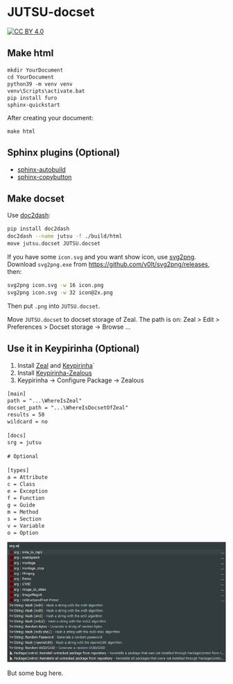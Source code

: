 # JUTSU-docset

[![CC BY 4.0][cc-by-image]][cc-by]

[cc-by]: http://creativecommons.org/licenses/by/4.0/
[cc-by-image]: https://i.creativecommons.org/l/by/4.0/88x31.png
[cc-by-shield]: https://img.shields.io/badge/License-CC%20BY%204.0-lightgrey.svg

## Make html

```
mkdir YourDocument
cd YourDocument
python39 -m venv venv
venv\Scripts\activate.bat
pip install furo
sphinx-quickstart
```

After creating your document:

```
make html
```

## Sphinx plugins (Optional)

- [sphinx-autobuild](https://github.com/sphinx-doc/sphinx-autobuild)
- [sphinx-copybutton](https://github.com/executablebooks/sphinx-copybutton)

## Make docset

Use [doc2dash](https://github.com/hynek/doc2dash):

```sh
pip install doc2dash
doc2dash --name jutsu -f ./build/html
move jutsu.docset JUTSU.docset
```

If you have some `icon.svg` and you want show icon, use [svg2png](https://github.com/v0lt/svg2png). Download `svg2png.exe` from https://github.com/v0lt/svg2png/releases, then:

```sh
svg2png icon.svg -w 16 icon.png
svg2png icon.svg -w 32 icon@2x.png
```

Then put `.png` into `JUTSU.docset`.

Move `JUTSU.docset` to docset storage of Zeal. The path is on: Zeal > Edit > Preferences > Docset storage → Browse ...

## Use it in Keypirinha (Optional)

1. Install [Zeal](https://zealdocs.org) and [Keypirinha](https://keypirinha.com)`
2. Install [Keypirinha-Zealous](https://github.com/bantya/Keypirinha-Zealous)
3. Keypirinha → Configure Package → Zealous

```
[main]
path = "...\WhereIsZeal"
docset_path = "...\WhereIsDocsetOfZeal"
results = 50
wildcard = no

[docs]
srg = jutsu

# Optional

[types]
a = Attribute
c = Class
e = Exception
f = Function
g = Guide
m = Method
s = Section
v = Variable
o = Option
```

![](https://raw.githubusercontent.com/scillidan/private_cos/main/screenshot/keypirinha-zealous_srg-jutsu.png)

But some bug here.